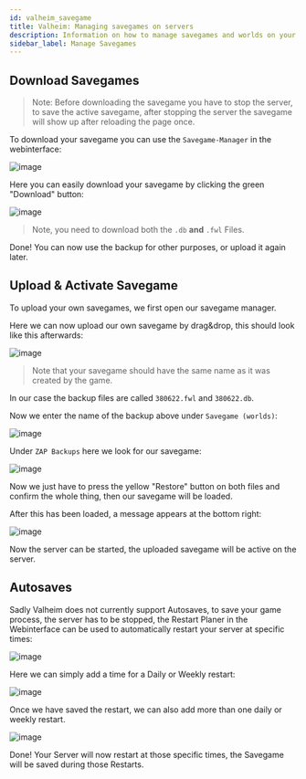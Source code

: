 ```yaml
---
id: valheim_savegame
title: Valheim: Managing savegames on servers
description: Information on how to manage savegames and worlds on your Valheim server from ZAP-Hosting and how to add existing worlds to your server - ZAP-Hosting.com documentation
sidebar_label: Manage Savegames
---
```


## Download Savegames

> Note: Before downloading the savegame you have to stop the server, to save the active savegame, after stopping the server the savegame will show up after reloading the page once.

To download your savegame you can use the `Savegame-Manager` in the webinterface:

![image](https://user-images.githubusercontent.com/26007280/189886983-9b246ae8-7d83-4973-86d2-851949d52a5c.png)

Here you can easily download your savegame by clicking the green "Download" button:

![image](https://user-images.githubusercontent.com/26007280/189887012-54f92e39-800a-45eb-af5b-9a3c30c4c3e8.png)

> Note, you need to download both the `.db` **and** `.fwl` Files.

Done! You can now use the backup for other purposes, or upload it again later.

## Upload & Activate Savegame

To upload your own savegames, we first open our savegame manager.

Here we can now upload our own savegame by drag&drop, this should look like this afterwards:

![image](https://user-images.githubusercontent.com/26007280/189887043-55164074-792d-46bb-80c3-16989de2035b.png)

> Note that your savegame should have the same name as it was created by the game.

In our case the backup files are called `380622.fwl` and `380622.db`.

Now we enter the name of the backup above under `Savegame (worlds)`:

![image](https://user-images.githubusercontent.com/26007280/189887083-c83cf435-c0cb-4990-ac9b-100e06a7d387.png)

Under `ZAP Backups` here we look for our savegame:

![image](https://user-images.githubusercontent.com/26007280/189887123-3552aa33-6412-4cc4-b492-f3b299f0b435.png)

Now we just have to press the yellow "Restore" button on both files and confirm the whole thing, then our savegame will be loaded.

After this has been loaded, a message appears at the bottom right:

![image](https://user-images.githubusercontent.com/26007280/189887157-78f48712-1ff8-4b96-b6fe-6505cec941eb.png)

Now the server can be started, the uploaded savegame will be active on the server.



## Autosaves

Sadly Valheim does not currently support Autosaves, to save your game process, the server has to be stopped, the Restart Planer in the Webinterface can be used to automatically restart your server at specific times:

![image](https://user-images.githubusercontent.com/26007280/189887182-d028485b-bfc5-447c-a3a0-c4f14461c008.png)

Here we can simply add a time for a Daily or Weekly restart:

![image](https://user-images.githubusercontent.com/26007280/189887203-64517abe-d710-4e01-a4fd-73a479412ac1.png)

Once we have saved the restart, we can also add more than one daily or weekly restart.

![image](https://user-images.githubusercontent.com/26007280/189887229-fc946882-e6c2-43d4-941a-84bbf4def993.png)

Done! Your Server will now restart at those specific times, the Savegame will be saved during those Restarts.
